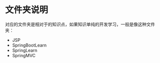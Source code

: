 # 文件夹说明



对应的文件夹是相对于的知识点，如果知识单纯的开发学习，一般是像这种文件夹：



- JSP
- SpringBootLearn
- SpringLearn
- SpringMVC



